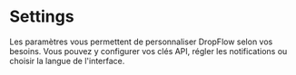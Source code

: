 # Settings

Les paramètres vous permettent de personnaliser DropFlow selon vos besoins.
Vous pouvez y configurer vos clés API, régler les notifications ou choisir la langue de l'interface.
